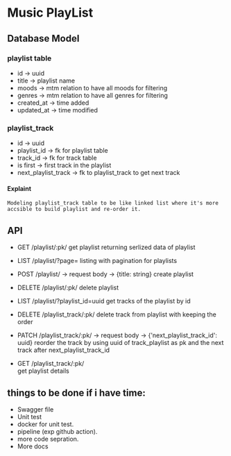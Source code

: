 #  Music PlayList

  ## Database Model
  ### playlist table
  - id -> uuid
  - title -> playlist name
  - moods -> mtm relation to have all moods for filtering
  - genres -> mtm relation to have all genres for filtering
  - created_at -> time added
  - updated_at -> time modified
  ### playlist_track
  - id -> uuid
  - playlist_id -> fk for playlist table
  - track_id -> fk for track table
  - is first -> first track in the playlist
  - next_playlist_track -> fk to playlist_track to get next track

  #### Explaint
    Modeling playlist_track table to be like linked list where it's more accsible to build playlist and re-order it.
   
## API
  - GET     /playlist/:pk/
    get playlist returning serlized data of playlist
  
  - LIST    /playlist/?page=
    listing with pagination for playlists
  
  - POST    /playlist/ -> request body -> {title: string}
    create playlist
  
  - DELETE  /playlist/:pk/
    delete playlist
  
  - LIST    /playlist/?playlist_id=uuid
    get tracks of the playlist by id
  
  - DELETE  /playlist_track/:pk/
    delete track from playlist with keeping the order
  
  - PATCH   /playlist_track/:pk/  -> request body -> {'next_playlist_track_id': uuid}
    reorder the track by using uuid of track_playlist as pk and the next track after next_playlist_track_id 
  
  - GET     /playlist_track/:pk/  
    get playlist details

## things to be done if i have time:
  - Swagger file
  - Unit test
  - docker for unit test.
  - pipeline (exp github action).
  - more code sepration.
  - More docs


